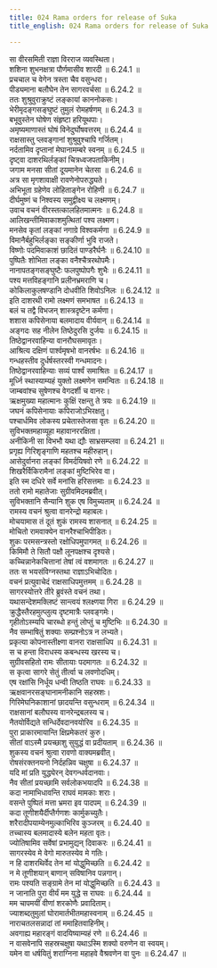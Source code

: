 ```yaml
---
title: 024 Rama orders for release of Suka
title_english: 024 Rama orders for release of Suka

---
```

<div class="audioEmbed"  caption="श्रीराम-हरिसीताराममूर्ति-घनपाठिभ्यां वचनम्" src="https://archive.org/download/Ramayana-recitation-Sriram-harisItArAmamUrti-Ghanapaati-v2/Kanda_6/Kanda_6_YK-024-Rama_orders_for_release_of_Suka_0.mp3"></div>

सा वीरसमिती राज्ञा विरराज व्यवस्थिता।  
शशिना शुभनक्षत्रा पौर्णमासीव शारदी ॥ 6.24.1 ॥   
प्रचचाल च वेगेन त्रस्ता चैव वसुन्धरा।  
पीड्यमाना बलौघेन तेन सागरवर्चसा ॥ 6.24.2 ॥   
ततः शुश्रुवुराक्रुष्टं लङ्कायां काननोकसः।  
भेरीमृदङ्गसङ्घुष्टं तुमुलं रोमहर्षणम् ॥ 6.24.3 ॥   
बभूवुस्तेन घोषेण संहृष्टा हरियूथपाः।  
अमृष्यमाणास्तं घोषं विनेदुर्घोषवत्तरम् ॥ 6.24.4 ॥   
राक्षसास्तु प्लवङ्गानां शुश्रुवुश्चापि गर्जितम्।  
नर्दतामिव दृप्तानां मेघानामम्बरे स्वनम् ॥ 6.24.5 ॥   
दृष्ट्वा दाशरथिर्लङ्कां चित्रध्वजपताकिनीम्।  
जगाम मनसा सीतां दूयमानेन चेतसा ॥ 6.24.6 ॥   
अत्र सा मृगशावाक्षी रावणेनोपरुद्ध्यते।  
अभिभूता ग्रहेणेव लोहिताङ्गेन रोहिणी ॥ 6.24.7 ॥   
दीर्घमुष्णं च निश्वस्य समुद्वीक्ष्य च लक्ष्मणम्।  
उवाच वचनं वीरस्तत्कालहितमात्मनः ॥ 6.24.8 ॥   
आलिखन्तीमिवाकाशमुत्थितां पश्य लक्ष्मण।  
मनसेव कृतां लङ्कां नगाग्रे विश्वकर्मणा ॥ 6.24.9 ॥   
विमानैर्बहुभिर्लङ्का सङ्कीर्णा भुवि राजते।  
विष्णोः पदमिवाकाशं छादितं पाण्डरैर्घनैः ॥ 6.24.10 ॥   
पुष्पितैः शोभिता लङ्का वनैश्चैत्ररथोपमैः।  
नानापतङ्गसङ्घुष्टैः फलपुष्पोपगैः शुभैः ॥ 6.24.11 ॥   
पश्य मत्तविहङ्गानि प्रलीनभ्रमराणि च।  
कोकिलाकुलषण्डानि दोधवीति शिवोऽनिलः ॥ 6.24.12 ॥   
इति दाशरथी रामो लक्ष्मणं समभाषत ॥ 6.24.13 ॥   
बलं च तद्वै विभजन् शास्त्रदृष्टेन कर्मणा।  
शशास कपिसेनाया बलमादाय वीर्यवान् ॥ 6.24.14 ॥   
अङ्गदः सह नीलेन तिष्ठेदुरसि दुर्जयः ॥ 6.24.15 ॥   
तिष्ठेद्वानरवाहिन्या वानरौघसमावृतः।  
आश्रित्य दक्षिणं पार्श्वमृषभो वानरर्षभः ॥ 6.24.16 ॥   
गन्धहस्तीव दुर्धर्षस्तरस्वी गन्धमादनः।  
तिष्ठेद्वानरवाहिन्याः सव्यं पार्श्वं समाश्रितः ॥ 6.24.17 ॥   
मूर्ध्नि स्थास्याम्यहं युक्तो लक्ष्मणेन समन्वितः ॥ 6.24.18 ॥   
जाम्बवांश्च सुषेणश्च वेगदर्शी च वानरः।  
ऋक्षमुख्या महात्मानः कुक्षिं रक्षन्तु ते त्रयः ॥ 6.24.19 ॥   
जघनं कपिसेनायाः कपिराजोऽभिरक्षतु।  
पश्चार्धमिव लोकस्य प्रचेतास्तेजसा वृतः ॥ 6.24.20 ॥   
सुविभक्तमहाव्यूहा महावानररक्षिता।  
अनीकिनी सा विभभौ यथा द्यौः साभ्रसम्प्लवा ॥ 6.24.21 ॥   
प्रगृह्य गिरिशृङ्गाणि महतश्च महीरुहान्।  
आसेदुर्वानरा लङ्कां विमर्दयिषवो रणे ॥ 6.24.22 ॥   
शिखरैर्विकिरामैनां लङ्कां मुष्टिभिरेव वा।  
इति स्म दधिरे सर्वे मनांसि हरिसत्तमाः ॥ 6.24.23 ॥   
ततो रामो महातेजाः सुग्रीवमिदमब्रवीत्।  
सुविभक्तानि सैन्यानि शुक एष विमुच्यताम् ॥ 6.24.24 ॥   
रामस्य वचनं श्रुत्वा वानरेन्द्रो महाबलः।  
मोचयामास तं दूतं शुकं रामस्य शासनात् ॥ 6.24.25 ॥   
मोचितो रामवाक्येन वानरैश्चाभिपीडितः।  
शुकः परमसन्त्रस्तो रक्षोधिपमुपागमत् ॥ 6.24.26 ॥   
किमिमौ ते सितौ पक्षौ लूनपक्षश्च दृश्यसे।  
कच्चिन्नानेकचित्तानां तेषां त्वं वशमागतः ॥ 6.24.27 ॥   
ततः स भयसंविग्नस्तथा राज्ञाऽभिचोदितः।  
वचनं प्रत्युवाचेदं राक्षसाधिपमुत्तमम् ॥ 6.24.28 ॥   
सागरस्योत्तरे तीरे ब्रुवंस्ते वचनं तथा।  
यथासन्देशमक्लिष्टं सान्त्वयं श्लक्ष्णया गिरा ॥ 6.24.29 ॥   
क्रुद्धैस्तैरहमुत्प्लुत्य दृष्टमात्रैः प्लवङ्गमेः।  
गृहीतोऽस्म्यपि चारब्धो हन्तुं लोप्तुं च मुष्टिभिः ॥ 6.24.30 ॥   
नैव सम्भाषितुं शक्याः सम्प्रश्नोऽत्र न लभ्यते।  
प्रकृत्या कोपनास्तीक्ष्णा वानरा राक्षसाधिप ॥ 6.24.31 ॥   
स च हन्ता विराधस्य कबन्धस्य खरस्य च।  
सुग्रीवसहितो रामः सीतायाः पदमागतः ॥ 6.24.32 ॥   
स कृत्वा सागरे सेतुं तीर्त्वा च लवणोदधिम्।  
एष रक्षांसि निर्धूय धन्वी तिष्ठति राघवः ॥ 6.24.33 ॥   
ऋक्षवानरसङ्घानामनीकानि सहस्रशः।  
गिरिमेघनिकाशानां छादयन्ति वसुन्धराम् ॥ 6.24.34 ॥   
राक्षसानां बलौघस्य वानरेन्द्रबलस्य च।  
नैतयोर्विद्यते सन्धिर्देवदानवयोरिव ॥ 6.24.35 ॥   
पुरा प्राकारमायान्ति क्षिप्रमेकतरं कुरु।  
सीतां वाऽस्मै प्रयच्छाशु सुयुद्धं वा प्रदीयताम् ॥ 6.24.36 ॥   
शुकस्य वचनं श्रुत्वा रावणो वाक्यमब्रवीत्।  
रोषसंरक्तनयनो निर्दहन्निव चक्षुषा ॥ 6.24.37 ॥   
यदि मां प्रति युद्ध्येरन् देवगन्धर्वदानवाः।  
नैव सीतां प्रयच्छामि सर्वलोकभयादपि ॥ 6.24.38 ॥   
कदा नामाभिधावन्ति राघवं मामकाः शराः।  
वसन्ते पुष्पितं मत्ता भ्रमरा इव पादपम् ॥ 6.24.39 ॥   
कदा तूणीशयैर्दीप्तैर्गणशः कार्मुकच्युतैः।  
शरैरादीपयाम्येनमुल्काभिरिव कुञ्जरम् ॥ 6.24.40 ॥   
तच्चास्य बलमादास्ये बलेन महता वृतः।  
ज्योतिषामिव सर्वेषां प्रभामुद्यन् दिवाकरः ॥ 6.24.41 ॥   
सागरस्येव मे वेगो मारुतस्येव मे गतिः।  
न हि दाशरथिर्वेद तेन मां योद्धुमिच्छति ॥ 6.24.42 ॥   
न मे तूणीशयान् बाणान् सविषानिव पन्नगान्।  
रामः पश्यति सङ्ग्रामे तेन मां योद्धुमिच्छति ॥ 6.24.43 ॥   
न जानाति पुरा वीर्यं मम युद्धे स राघवः ॥ 6.24.44 ॥   
मम चापमयीं वीणां शरकोणैः प्रवादिताम्।  
ज्याशब्दतुमुलां घोरामार्तभीतमहास्वनाम् ॥ 6.24.45 ॥   
नाराचतलसन्नादां तां ममाहितवाहिनीम्।  
अवगाह्य महारङ्गं वादयिष्याम्यहं रणे ॥ 6.24.46 ॥   
न वासवेनापि सहस्रचक्षुषा यथाऽस्मि शक्यो वरुणेन वा स्वयम्।  
यमेन वा धर्षयितुं शराग्निना महाहवे वैश्रवणेन वा पुनः ॥ 6.24.47 ॥   